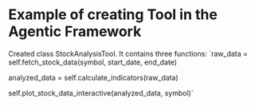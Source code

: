 # Example of creating Tool in the Agentic Framework
Created class 
    StockAnalysisTool. It contains three functions:
`raw_data = self.fetch_stock_data(symbol, start_date, end_date)

analyzed_data = self.calculate_indicators(raw_data)

self.plot_stock_data_interactive(analyzed_data, symbol)`
